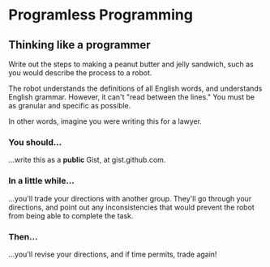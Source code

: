 # Programless Programming
## Thinking like a programmer

Write out the steps to making a peanut butter and jelly sandwich, such as you would describe the process to a robot.

The robot understands the definitions of all English words, and understands English grammar. However, it can't "read between the lines." You must be as granular and specific as possible.

In other words, imagine you were writing this for a lawyer.

### You should...

...write this as a **public** Gist, at gist.github.com.

### In a little while...

...you'll trade your directions with another group. They'll go through your directions, and point out any inconsistencies that would prevent the robot from being able to complete the task.

### Then...

...you'll revise your directions, and if time permits, trade again!
